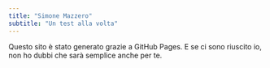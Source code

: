 ```yaml
---
title: "Simone Mazzero"
subtitle: "Un test alla volta"
---
```


Questo sito è stato generato grazie a GitHub Pages. E se ci sono riuscito io, non ho dubbi che sarà semplice anche per te.
